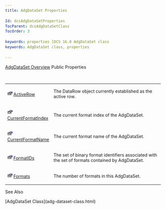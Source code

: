 ```yaml
---
title: AdgDataSet Properties

Id: dcsAdgDataSetProperties
TocParent: dcsAdgDataSetClass
TocOrder: 3

keywords: properties [DCS 16.0 AdgDataSet class
keywords: AdgDataSet class, properties

---
```


[AdgDataSet Overview](adg-dataset-class.html) 
Public Properties

<br />

<table class="dtTABLE" id="table2" x-use-null-cells="x-use-null-cells" style="border-spacing: 0px" cellspacing="0">
          <colgroup span="1">
            <col span="1" style="WIDTH: 20%" />
            <col span="1" style="WIDTH: 70%" />
          </colgroup>
          <tr>
            <td colspan="1" rowspan="1">

<img alt="public property" src="images/property.bmp" width="16" height="16" border="0" /> [ ActiveRow](adg-dataset-class-active-row-property.html) 
</td>
            <td colspan="1" rowspan="1">

The DataRow object currently established as the active row.
</td>
          </tr>
          <tr>
            <td colspan="1" rowspan="1">

<img alt="public property" src="images/property.bmp" width="16" height="16" border="0" /> [ CurrentFormatIndex](adg-dataset-class-current-format-index-property.html) 
</td>
            <td colspan="1" rowspan="1">

The current format index of the AdgDataSet.
</td>
          </tr>
          <tr>
            <td colspan="1" rowspan="1">

<img alt="public property" src="images/property.bmp" width="16" height="16" border="0" /> [ CurrentFormatName](adg-dataset-class-current-format-name-property.html) 
</td>
            <td colspan="1" rowspan="1">

The current format name of the AdgDataSet.
</td>
          </tr>
          <tr>
            <td colspan="1" rowspan="1" style="height: 47px">

<img alt="public property" src="images/property.bmp" width="16" height="16" border="0" /> [ FormatIDs](adg-dataset-class-formatids-property.html) 
</td>
            <td colspan="1" rowspan="1" style="height: 47px">

The set of binary format identifiers associated with the set of formats contained by AdgDataSet.
</td>
          </tr>
          <tr>
            <td colspan="1" rowspan="1">

<img alt="public property" src="images/property.bmp" width="16" height="16" border="0" /> [ Formats](adg-dataset-class-formats-property.html) 
</td>
            <td colspan="1" rowspan="1">

The number of formats in this AdgDataSet.
</td>
          </tr>
</table>

See Also

<dl />
      [AdgDataSet Class](adg-dataset-class.html)

